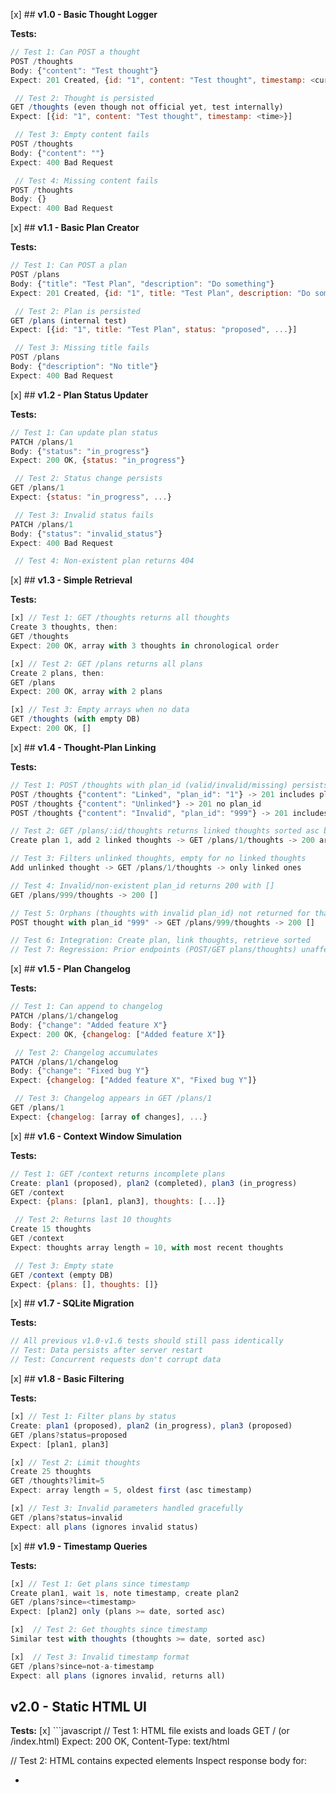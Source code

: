 [x] ## **v1.0 - Basic Thought Logger**

**Tests:**
```javascript
// Test 1: Can POST a thought
POST /thoughts
Body: {"content": "Test thought"}
Expect: 201 Created, {id: "1", content: "Test thought", timestamp: <current_time>}

 // Test 2: Thought is persisted
GET /thoughts (even though not official yet, test internally)
Expect: [{id: "1", content: "Test thought", timestamp: <time>}]

 // Test 3: Empty content fails
POST /thoughts
Body: {"content": ""}
Expect: 400 Bad Request

 // Test 4: Missing content fails
POST /thoughts
Body: {}
Expect: 400 Bad Request
```

[x] ## **v1.1 - Basic Plan Creator**

**Tests:**
```javascript
// Test 1: Can POST a plan
POST /plans
Body: {"title": "Test Plan", "description": "Do something"}
Expect: 201 Created, {id: "1", title: "Test Plan", description: "Do something", status: "proposed", timestamp: <time>}

 // Test 2: Plan is persisted
GET /plans (internal test)
Expect: [{id: "1", title: "Test Plan", status: "proposed", ...}]

 // Test 3: Missing title fails
POST /plans
Body: {"description": "No title"}
Expect: 400 Bad Request
```

[x] ## **v1.2 - Plan Status Updater**

**Tests:**
```javascript
// Test 1: Can update plan status
PATCH /plans/1
Body: {"status": "in_progress"}
Expect: 200 OK, {status: "in_progress"}

 // Test 2: Status change persists
GET /plans/1
Expect: {status: "in_progress", ...}

 // Test 3: Invalid status fails
PATCH /plans/1
Body: {"status": "invalid_status"}
Expect: 400 Bad Request

 // Test 4: Non-existent plan returns 404
```

[x] ## **v1.3 - Simple Retrieval**

**Tests:**
```javascript
[x] // Test 1: GET /thoughts returns all thoughts
Create 3 thoughts, then:
GET /thoughts
Expect: 200 OK, array with 3 thoughts in chronological order

[x] // Test 2: GET /plans returns all plans
Create 2 plans, then:
GET /plans
Expect: 200 OK, array with 2 plans

[x] // Test 3: Empty arrays when no data
GET /thoughts (with empty DB)
Expect: 200 OK, []
```

[x] ## **v1.4 - Thought-Plan Linking**

**Tests:**
```javascript
// Test 1: POST /thoughts with plan_id (valid/invalid/missing) persists correctly
POST /thoughts {"content": "Linked", "plan_id": "1"} -> 201 includes plan_id
POST /thoughts {"content": "Unlinked"} -> 201 no plan_id
POST /thoughts {"content": "Invalid", "plan_id": "999"} -> 201 includes plan_id "999"

// Test 2: GET /plans/:id/thoughts returns linked thoughts sorted asc by timestamp
Create plan 1, add 2 linked thoughts -> GET /plans/1/thoughts -> 200 array sorted asc, length 2

// Test 3: Filters unlinked thoughts, empty for no linked thoughts
Add unlinked thought -> GET /plans/1/thoughts -> only linked ones

// Test 4: Invalid/non-existent plan_id returns 200 with []
GET /plans/999/thoughts -> 200 []

// Test 5: Orphans (thoughts with invalid plan_id) not returned for that plan
POST thought with plan_id "999" -> GET /plans/999/thoughts -> 200 []

// Test 6: Integration: Create plan, link thoughts, retrieve sorted
// Test 7: Regression: Prior endpoints (POST/GET plans/thoughts) unaffected
```

[x] ## **v1.5 - Plan Changelog**

**Tests:**
```javascript
// Test 1: Can append to changelog
PATCH /plans/1/changelog
Body: {"change": "Added feature X"}
Expect: 200 OK, {changelog: ["Added feature X"]}

 // Test 2: Changelog accumulates
PATCH /plans/1/changelog
Body: {"change": "Fixed bug Y"}
Expect: {changelog: ["Added feature X", "Fixed bug Y"]}

 // Test 3: Changelog appears in GET /plans/1
GET /plans/1
Expect: {changelog: [array of changes], ...}
```

[x] ## **v1.6 - Context Window Simulation**

**Tests:**
```javascript
// Test 1: GET /context returns incomplete plans
Create: plan1 (proposed), plan2 (completed), plan3 (in_progress)
GET /context
Expect: {plans: [plan1, plan3], thoughts: [...]}

 // Test 2: Returns last 10 thoughts
Create 15 thoughts
GET /context
Expect: thoughts array length = 10, with most recent thoughts

 // Test 3: Empty state
GET /context (empty DB)
Expect: {plans: [], thoughts: []}
```

[x] ## **v1.7 - SQLite Migration**

**Tests:**
```javascript
// All previous v1.0-v1.6 tests should still pass identically
// Test: Data persists after server restart
// Test: Concurrent requests don't corrupt data
```

[x] ## **v1.8 - Basic Filtering**

**Tests:**
```javascript
[x] // Test 1: Filter plans by status
Create: plan1 (proposed), plan2 (in_progress), plan3 (proposed)
GET /plans?status=proposed
Expect: [plan1, plan3]

[x] // Test 2: Limit thoughts
Create 25 thoughts
GET /thoughts?limit=5
Expect: array length = 5, oldest first (asc timestamp)

[x] // Test 3: Invalid parameters handled gracefully
GET /plans?status=invalid
Expect: all plans (ignores invalid status)
```

[x] ## **v1.9 - Timestamp Queries**

**Tests:**
```javascript
[x] // Test 1: Get plans since timestamp
Create plan1, wait 1s, note timestamp, create plan2
GET /plans?since=<timestamp>
Expect: [plan2] only (plans >= date, sorted asc)

[x]  // Test 2: Get thoughts since timestamp
Similar test with thoughts (thoughts >= date, sorted asc)

[x]  // Test 3: Invalid timestamp format
GET /plans?since=not-a-timestamp
Expect: all plans (ignores invalid, returns all)
```

## **v2.0 - Static HTML UI**

**Tests:**
[x] ```javascript
// Test 1: HTML file exists and loads
GET / (or /index.html)
Expect: 200 OK, Content-Type: text/html

  // Test 2: HTML contains expected elements
Inspect response body for:
- <title> containing "TPC Server"
- Elements with ids like "plans-list", "thoughts-list"

  // Test 3: Can load CSS/JS assets
// Test 4: UI loads and displays data from DB via sql.js
// Test 5: /tpc.db route serves binary DB file
// Test 6: No error messages in UI
```

[x] ## **v2.1 - Read-Only API UI**

**Tests:**
```javascript
// Test 1: UI makes API calls
Load UI in browser, check network requests to:
GET /plans, GET /thoughts

  // Test 2: Data displays in UI
Create test data, load UI, verify plans and thoughts appear

  // Test 3: UI handles empty state
Load with empty DB, verify appropriate message
```

[x] ## **v2.2 - Plan Detail Pages**

**Tests:**
```javascript
// Test 1: Clicking plan shows detail view
UI test: Click plan in list, verify detail page loads

 // Test 2: Detail page shows plan data
Verify title, description, status, changelog all display

 // Test 3: Related thoughts appear
Create thought linked to plan, verify it appears on detail page

 // Test 4: Back navigation works
```

## **v2.3 - Plan Editing API**

**Tests:**
```javascript
// Test 1: Can update plan details
PUT /plans/1
Body: {"title": "New title", "description": "New desc"}
Expect: 200 OK, {title: "New title", ...}

 // Test 2: Partial updates work
PUT /plans/1
Body: {"title": "Only title updated"}
Expect: 200 OK, description unchanged

 // Test 3: Invalid data rejected
PUT /plans/1
Body: {"title": ""}
Expect: 400 Bad Request
```

## **v2.4 - The "Dirty Flag" System**

**Tests:**
```javascript
// Test 1: Human edit sets needs_review
PUT /plans/1 (human edit)
Check response: {needs_review: true, ...}

 // Test 2: Agent updates don't set flag
PATCH /plans/1 (agent update)
Check response: {needs_review: false, ...}

 // Test 3: Flag persists in GET
GET /plans/1
Expect: {needs_review: true, ...}
```

## **v2.5 - Agent Review System**

**Tests:**
```javascript
// Test 1: Can filter by needs_review
Create plans with different needs_review values
GET /plans?needs_review=true
Expect: only plans with needs_review=true

 // Test 2: Agent can clear flag
PATCH /plans/1
Body: {"needs_review": false}
GET /plans/1
Expect: {needs_review: false}

 // Test 3: Context endpoint includes needs_review plans
GET /context
Expect: includes plans with needs_review=true in plans array
```

## **v2.6 - Rich Text Support**

**Tests:**
```javascript
// Test 1: Markdown in plan descriptions
PUT /plans/1
Body: {"description": "**Bold** and *italic*"}
GET /plans/1
Expect: description contains same markdown

 // Test 2: UI renders markdown as HTML
Load plan detail, verify <strong>Bold</strong> appears

 // Test 3: Plain text still works
Verify non-markdown content displays normally
```

## **v2.7 - Search & Organization**

**Tests:**
```javascript
// Test 1: Full-text search finds content
Create thought: "We should use React for the frontend"
GET /thoughts?q=React
Expect: array containing the thought

 // Test 2: Search across plans and thoughts
GET /search?q=React
Expect: {thoughts: [...], plans: [...]}

 // Test 3: Tag filtering
GET /plans?tags=urgent
Expect: only plans with "urgent" tag
```

## **v2.8 - The "Endgame"**

**Tests:**
```javascript
// Test 1: Real-time updates
Open two UI windows, edit plan in one, verify other updates automatically

 // Test 2: Plan templates work
POST /plans/templates/bugfix
Expect: creates plan with pre-filled bugfix template

 // Test 3: Export functionality
GET /export/plans.json
Expect: 200 OK, JSON file with all plan data

 // Test 4: Error handling
Test various error conditions, verify graceful degradation
```

## **Testing Strategy Notes:**

- **Each version's tests become regression tests** for subsequent versions
- **API tests** can be automated with Jest/Supertest
- **UI tests** can use Playwright/Cypress from v2.0 onward  
- **Integration tests** verify data flows between AI agent ↔ server ↔ human UI
- **Performance tests** become important around v1.7 (SQLite migration)